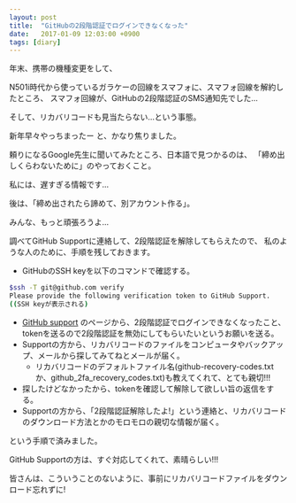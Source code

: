 ```yaml
---
layout: post
title:  "GitHubの2段階認証でログインできなくなった"
date:   2017-01-09 12:03:00 +0900
tags: [diary]
---
```

年末、携帯の機種変更をして、


N501i時代から使っているガラケーの回線をスマフォに、スマフォ回線を解約したところ、
スマフォ回線が、GitHubの2段階認証のSMS通知先でした...

そして、リカバリコードも見当たらない...という事態。

新年早々やっちまったー と、かなり焦りました。

頼りになるGoogle先生に聞いてみたところ、日本語で見つかるのは、
「締め出しくらわないために」のやっておくこと。

私には、遅すぎる情報です...


後は、「締め出されたら諦めて、別アカウント作る」。

みんな、もっと頑張ろうよ...


調べてGitHub Supportに連絡して、2段階認証を解除してもらえたので、
私のような人のために、手順を残しておきます。

- GitHubのSSH keyを以下のコマンドで確認する。

```sh
$ssh -T git@github.com verify
Please provide the following verification token to GitHub Support.
((SSH keyが表示される)
```

- [GitHub support](https://github.com/contact)&nbsp;のページから、2段階認証でログインできなくなったこと、tokenを送るので2段階認証を無効にしてもらいたいというお願いを送る。
- Supportの方から、リカバリコードのファイルをコンピュータやバックアップ、メールから探してみてねとメールが届く。
  - リカバリコードのデフォルトファイル名(github-recovery-codes.txt か、github_2fa_recovery_codes.txt)も教えてくれて、とても親切!!!
- 探したけどなかったから、tokenを確認して解除して欲しい旨の返信をする。
- Supportの方から、「2段階認証解除したよ!」という連絡と、リカバリコードのダウンロード方法とかのモロモロの親切な情報が届く。


という手順で済みました。

GitHub Supportの方は、すぐ対応してくれて、素晴らしい!!!

皆さんは、こういうことのないように、事前にリカバリコードファイルをダウンロード忘れずに!
